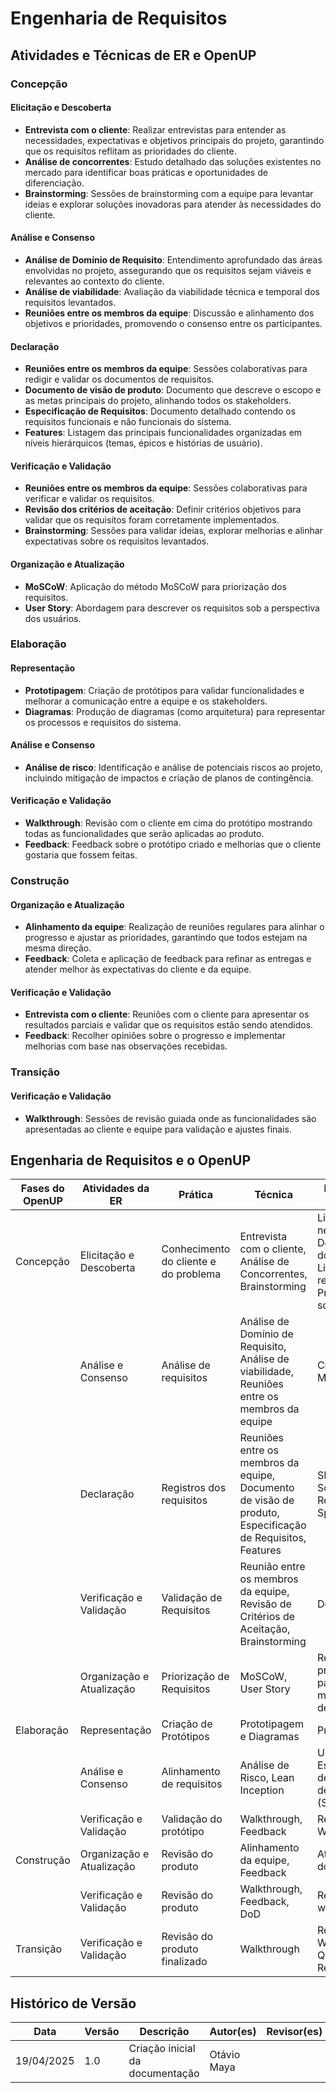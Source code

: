 # Engenharia de Requisitos

## Atividades e Técnicas de ER e OpenUP

### Concepção

#### Elicitação e Descoberta

- **Entrevista com o cliente**: Realizar entrevistas para entender as necessidades, expectativas e objetivos principais do projeto, garantindo que os requisitos reflitam as prioridades do cliente.
- **Análise de concorrentes**: Estudo detalhado das soluções existentes no mercado para identificar boas práticas e oportunidades de diferenciação.
- **Brainstorming**: Sessões de brainstorming com a equipe para levantar ideias e explorar soluções inovadoras para atender às necessidades do cliente.

#### Análise e Consenso

- **Análise de Domínio de Requisito**: Entendimento aprofundado das áreas envolvidas no projeto, assegurando que os requisitos sejam viáveis e relevantes ao contexto do cliente.
- **Análise de viabilidade**: Avaliação da viabilidade técnica e temporal dos requisitos levantados.
- **Reuniões entre os membros da equipe**: Discussão e alinhamento dos objetivos e prioridades, promovendo o consenso entre os participantes.

#### Declaração

- **Reuniões entre os membros da equipe**: Sessões colaborativas para redigir e validar os documentos de requisitos.
- **Documento de visão de produto**: Documento que descreve o escopo e as metas principais do projeto, alinhando todos os stakeholders.
- **Especificação de Requisitos**: Documento detalhado contendo os requisitos funcionais e não funcionais do sistema.
- **Features**: Listagem das principais funcionalidades organizadas em níveis hierárquicos (temas, épicos e histórias de usuário).

#### Verificação e Validação

- **Reuniões entre os membros da equipe**: Sessões colaborativas para verificar e validar os requisitos.
- **Revisão dos critérios de aceitação**: Definir critérios objetivos para validar que os requisitos foram corretamente implementados.
- **Brainstorming**: Sessões para validar ideias, explorar melhorias e alinhar expectativas sobre os requisitos levantados.

#### Organização e Atualização

- **MoSCoW**: Aplicação do método MoSCoW para priorização dos requisitos.
- **User Story**: Abordagem para descrever os requisitos sob a perspectiva dos usuários.

### Elaboração

#### Representação

- **Prototipagem**: Criação de protótipos para validar funcionalidades e melhorar a comunicação entre a equipe e os stakeholders.
- **Diagramas**: Produção de diagramas (como arquitetura) para representar os processos e requisitos do sistema.

#### Análise e Consenso

- **Análise de risco**: Identificação e análise de potenciais riscos ao projeto, incluindo mitigação de impactos e criação de planos de contingência.

#### Verificação e Validação

- **Walkthrough**: Revisão com o cliente em cima do protótipo mostrando todas as funcionalidades que serão aplicadas ao produto.
- **Feedback**: Feedback sobre o protótipo criado e melhorias que o cliente gostaria que fossem feitas.

### Construção

#### Organização e Atualização

- **Alinhamento da equipe**: Realização de reuniões regulares para alinhar o progresso e ajustar as prioridades, garantindo que todos estejam na mesma direção.
- **Feedback**: Coleta e aplicação de feedback para refinar as entregas e atender melhor às expectativas do cliente e da equipe.

#### Verificação e Validação

- **Entrevista com o cliente**: Reuniões com o cliente para apresentar os resultados parciais e validar que os requisitos estão sendo atendidos.
- **Feedback**: Recolher opiniões sobre o progresso e implementar melhorias com base nas observações recebidas.

### Transição

#### Verificação e Validação

- **Walkthrough**: Sessões de revisão guiada onde as funcionalidades são apresentadas ao cliente e equipe para validação e ajustes finais.

## Engenharia de Requisitos e o OpenUP

| Fases do OpenUP | Atividades da ER          | Prática                               | Técnica                                                                                                   | Resultados Esperados                                                                    |
| --------------- | ------------------------- | ------------------------------------- | --------------------------------------------------------------------------------------------------------- | --------------------------------------------------------------------------------------- |
| Concepção       | Elicitação e Descoberta   | Conhecimento do cliente e do problema | Entrevista com o cliente, Análise de Concorrentes, Brainstorming                                          | Lista de necessidades, Declaração do problema, Lista de requisitos, Proposta de solução |
|                 | Análise e Consenso        | Análise de requisitos                 | Análise de Domínio de Requisito, Análise de viabilidade, Reuniões entre os membros da equipe              | Criação do MVP                                                                          |
|                 | Declaração                | Registros dos requisitos              | Reuniões entre os membros da equipe, Documento de visão de produto, Especificação de Requisitos, Features | SRS - Software Requirements Specification                                               |
|                 | Verificação e Validação   | Validação de Requisitos               | Reunião entre os membros da equipe, Revisão de Critérios de Aceitação, Brainstorming                      | DoD e DoR                                                                               |
|                 | Organização e Atualização | Priorização de Requisitos             | MoSCoW, User Story                                                                                        | Requisitos priorizados para montar o mvp, Backlog de Requisitos                         |
| Elaboração      | Representação             | Criação de Protótipos                 | Prototipagem e Diagramas                                                                                  | Protótipo                                                                               |
|                 | Análise e Consenso        | Alinhamento de requisitos             | Análise de Risco, Lean Inception                                                                          | User Story, Especificação de Requisitos de Software (SRS)                               |
|                 | Verificação e Validação   | Validação do protótipo                | Walkthrough, Feedback                                                                                     | Resultados do Walkthrough                                                               |
| Construção      | Organização e Atualização | Revisão do produto                    | Alinhamento da equipe, Feedback                                                                           | Atualização dos requisitos                                                              |
|                 | Verificação e Validação   | Revisão do produto                    | Walkthrough, Feedback, DoD                                                                                | Resultados do walkthrough                                                               |
| Transição       | Verificação e Validação   | Revisão do produto finalizado         | Walkthrough                                                                                               | Resultados do Walkthrough, Qualidade de Requisitos                                      |

## Histórico de Versão

| Data       | Versão | Descrição                       | Autor(es)   | Revisor(es) |
| ---------- | ------ | ------------------------------- | ----------- | ----------- |
| 19/04/2025 | 1.0    | Criação inicial da documentação | Otávio Maya |             |
``` 